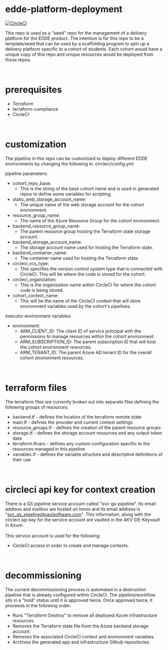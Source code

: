 # edde-platform-deployment

[![CircleCI](https://circleci.com/gh/greyshore/edde-platform-deployment/tree/main.svg?style=svg&circle-token=85775bb783716e1b8d8d47d865bd315d1079b80e)](https://circleci.com/gh/greyshore/edde-platform-deployment/tree/main)

This repo is used as a "seed" repo for the management of a delivery platform for the EDDE product. The intention is for this repo to be a template/seed that can be used by a scaffolding program to spin up a delivery platform specific to a cohort of students. Each cohort would have a unique copy of this repo and unique resources would be deployed from those repos.

<br>

# prerequisites
- Terraform
- terraform-compliance
- CircleCI

<br>

# customization
The pipeline in this repo can be customized to deploy different EDDE environments by changing the following in .circleci/config.yml

pipeline parameters:
- cohort_repo_base:
  - This is the string of the base cohort name and is used in generated repos to define some variables for scripting.
- static_web_storage_account_name:
  - The unique name of the web storage account for the cohort environment.
- resource_group_name:
  - The name of the Azure Resource Group for the cohort environment.
- backend_resource_group_name:
  - The parent resource group hosting the Terraform state storage account.
- backend_storage_account_name:
  - The storage account name used for hosting the Terraform state.
- backend_container_name:
  - The container name used for hosting the Terraform state.
- circleci_vcs_type:
  - This specifies the version control system type that is connected with CircleCI. This will be where the code is stored for the cohort.
- circleci_organization:
  - This is the organization name within CircleCI for where the cohort code is being stored.
- cohort_context_name:
  - This will be the name of the CircleCI context that will store environment variables used by the cohort's pipelines.

executor environment variables:
- environment:
  - ARM_CLIENT_ID: The client ID of service principal with the permissions to manage resources within the cohort environment.
  - ARM_SUBSCRIPTION_ID: The parent subscription ID that will host the cohort environment resources.
  - ARM_TENANT_ID: The parent Azure AD tenant ID for the overall cohort environment resources.

<br>

# terraform files
The terraform files are currently broken out into separate files defining the following groups of resources:
- backend.tf - defines the location of the terraform remote state 
- main.tf - defines the provider and current context settings
- resource_groups.tf - defines the creation of the parent resource groups
- storage.tf - defines the storage account resources and any output token data
- terraform.tfvars - defines any custom configuration specific to the resources managed in this pipeline
- variables.tf - defines the variable structure and descriptive definitions of their use

<br>

# circleci api key for context creation
There is a GS pipeline service account called "svc-gs-pipeline". Its email address and mailbox are hosted on Ionos and its email address is "svc_gs_pipeline@paulsoftware.com".
This information, along with the circleci api key for the service account are vaulted in the AKV-DE-Keyvault in Azure.
<br>
<br>
This service account is used for the following:
- CircleCI access in order to create and manage contexts.

<br>

# decommissioning
The current decommissioning process is automated in a destruction pipeline that is already configured within CircleCI. The pipeline/workflow sits in a "hold" status until it is approved twice.
Once approved twice, it proceeds in the following order:
- Runs "Terraform Destroy" to remove all deployed Azure infrastructure resources.
- Removes the Terraform state file from the Azure backend storage account.
- Removes the associated CircleCI context and environment variables.
- Archives the generated app and infrastructure Github repositories.
